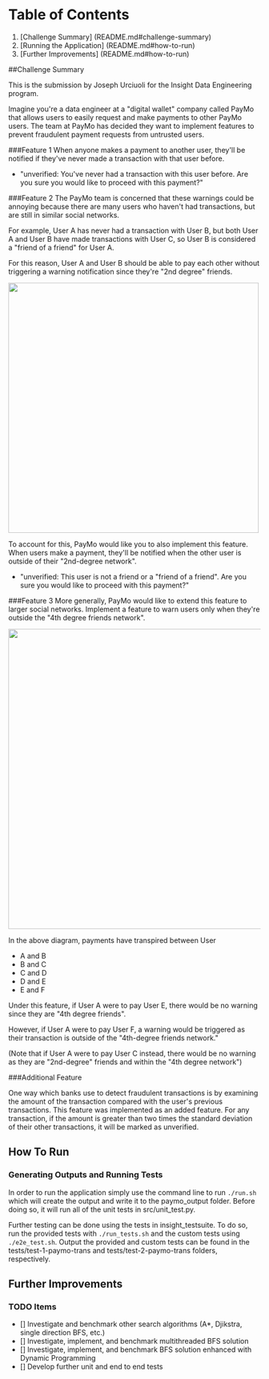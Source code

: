 # Table of Contents

1. [Challenge Summary] (README.md#challenge-summary)
2. [Running the Application]  (README.md#how-to-run)
3. [Further Improvements] (README.md#how-to-run)

##Challenge Summary

This is the submission by Joseph Urciuoli for the Insight Data Engineering program.

Imagine you're a data engineer at a "digital wallet" company called PayMo that allows users to easily request and make payments to other PayMo users. The team at PayMo has decided they want to implement features to prevent fraudulent payment requests from untrusted users. 

###Feature 1
When anyone makes a payment to another user, they'll be notified if they've never made a transaction with that user before.

* "unverified: You've never had a transaction with this user before. Are you sure you would like to proceed with this payment?"

###Feature 2
The PayMo team is concerned that these warnings could be annoying because there are many users who haven't had transactions, but are still in similar social networks. 

For example, User A has never had a transaction with User B, but both User A and User B have made transactions with User C, so User B is considered a "friend of a friend" for User A.

For this reason, User A and User B should be able to pay each other without triggering a warning notification since they're "2nd degree" friends. 

<img src="./images/friend-of-a-friend1.png" width="500">

To account for this, PayMo would like you to also implement this feature. When users make a payment, they'll be notified when the other user is outside of their "2nd-degree network".

* "unverified: This user is not a friend or a "friend of a friend". Are you sure you would like to proceed with this payment?"


###Feature 3
More generally, PayMo would like to extend this feature to larger social networks. Implement a feature to warn users only when they're outside the "4th degree friends network".

<img src="./images/fourth-degree-friends2.png" width="600">

In the above diagram, payments have transpired between User

* A and B 
* B and C 
* C and D 
* D and E 
* E and F

Under this feature, if User A were to pay User E, there would be no warning since they are "4th degree friends". 

However, if User A were to pay User F, a warning would be triggered as their transaction is outside of the "4th-degree friends network."

(Note that if User A were to pay User C instead, there would be no warning as they are "2nd-degree" friends and within the "4th degree network") 

###Additional Feature

One way which banks use to detect fraudulent transactions is by examining the amount of the transaction compared with the user's previous transactions. This feature was implemented as an added feature.  For any transaction, if the amount is greater than two times the standard deviation of their other transactions, it will be marked as unverified.

## How To Run

### Generating Outputs and Running Tests

In order to run the application simply use the command line to run `./run.sh` which will create the output and write it to the paymo_output folder.  Before doing so, it will run all of the unit tests in src/unit_test.py.

Further testing can be done using the tests in insight_testsuite.  To do so, run the provided tests with `./run_tests.sh` and the custom tests using `./e2e_test.sh`.  Output the provided and custom tests can be found in the tests/test-1-paymo-trans and tests/test-2-paymo-trans folders, respectively.

## Further Improvements

### TODO Items

- [] Investigate and benchmark other search algorithms (A*, Djikstra, single direction BFS, etc.)
- [] Investigate, implement, and benchmark multithreaded BFS solution
- [] Investigate, implement, and benchmark BFS solution enhanced with Dynamic Programming
- [] Develop further unit and end to end tests

